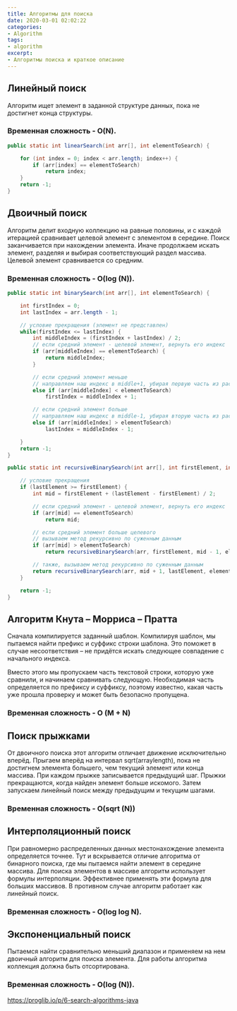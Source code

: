 ```yaml
---
title: Алгоритмы для поиска
date: 2020-03-01 02:02:22
categories:
- Algorithm
tags:
- algorithm
excerpt:
- Алгоритмы поиска и краткое описание
---
```


## Линейный поиск
Алгоритм ищет элемент в заданной структуре данных, пока не достигнет конца структуры.
### Временная сложность - O(N).

``` java
public static int linearSearch(int arr[], int elementToSearch) {

    for (int index = 0; index < arr.length; index++) {
        if (arr[index] == elementToSearch)
            return index;
    }
    return -1;
}
```

## Двоичный поиск
Алгоритм делит входную коллекцию на равные половины, и с каждой итерацией сравнивает целевой элемент с элементом в середине. Поиск заканчивается при нахождении элемента. Иначе продолжаем искать элемент, разделяя и выбирая соответствующий раздел массива. Целевой элемент сравнивается со средним.
### Временная сложность - O(log (N)).

``` java
public static int binarySearch(int arr[], int elementToSearch) {

    int firstIndex = 0;
    int lastIndex = arr.length - 1;

    // условие прекращения (элемент не представлен)
    while(firstIndex <= lastIndex) {
        int middleIndex = (firstIndex + lastIndex) / 2;
        // если средний элемент - целевой элемент, вернуть его индекс
        if (arr[middleIndex] == elementToSearch) {
            return middleIndex;
        }

        // если средний элемент меньше
        // направляем наш индекс в middle+1, убирая первую часть из рассмотрения
        else if (arr[middleIndex] < elementToSearch)
            firstIndex = middleIndex + 1;

        // если средний элемент больше
        // направляем наш индекс в middle-1, убирая вторую часть из рассмотрения
        else if (arr[middleIndex] > elementToSearch)
            lastIndex = middleIndex - 1;

    }
    return -1;
}

public static int recursiveBinarySearch(int arr[], int firstElement, int lastElement, int elementToSearch) {

    // условие прекращения
    if (lastElement >= firstElement) {
        int mid = firstElement + (lastElement - firstElement) / 2;

        // если средний элемент - целевой элемент, вернуть его индекс
        if (arr[mid] == elementToSearch)
            return mid;

        // если средний элемент больше целевого
        // вызываем метод рекурсивно по суженным данным
        if (arr[mid] > elementToSearch)
            return recursiveBinarySearch(arr, firstElement, mid - 1, elementToSearch);

        // также, вызываем метод рекурсивно по суженным данным
        return recursiveBinarySearch(arr, mid + 1, lastElement, elementToSearch);
    }

    return -1;
}

```

## Алгоритм Кнута – Морриса – Пратта
Cначала компилируется заданный шаблон. Компилируя шаблон, мы пытаемся найти префикс и суффикс строки шаблона. Это поможет в случае несоответствия – не придётся искать следующее совпадение с начального индекса.

Вместо этого мы пропускаем часть текстовой строки, которую уже сравнили, и начинаем сравнивать следующую. Необходимая часть определяется по префиксу и суффиксу, поэтому известно, какая часть уже прошла проверку и может быть безопасно пропущена.
### Временная сложность - O (M + N)

## Поиск прыжками
От двоичного поиска этот алгоритм отличает движение исключительно вперёд. 
Прыгаем вперёд на интервал sqrt(arraylength), пока не достигнем элемента большего, чем текущий элемент или конца массива. При каждом прыжке записывается предыдущий шаг.
Прыжки прекращаются, когда найден элемент больше искомого. Затем запускаем линейный поиск между предыдущим и текущим шагами.
### Временная сложность - O(sqrt (N))

## Интерполяционный поиск
При равномерно распределенных данных местонахождение элемента определяется точнее. Тут и вскрывается отличие алгоритма от бинарного поиска, где мы пытаемся найти элемент в середине массива.
Для поиска элементов в массиве алгоритм использует формулы интерполяции. Эффективнее применять эти формула для больших массивов. В противном случае алгоритм работает как линейный поиск.
### Временная сложность - O(log log N).

## Экспоненциальный поиск
Пытаемся найти сравнительно меньший диапазон и применяем на нем двоичный алгоритм для поиска элемента.
Для работы алгоритма коллекция должна быть отсортирована.
### Временная сложность - O(log (N)).

https://proglib.io/p/6-search-algorithms-java
